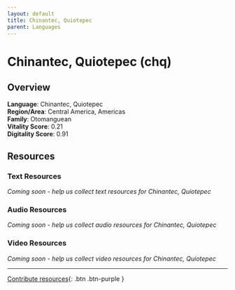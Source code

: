 ```yaml
---
layout: default
title: Chinantec, Quiotepec
parent: Languages
---
```


# Chinantec, Quiotepec (chq)

## Overview

**Language**: Chinantec, Quiotepec  
**Region/Area**: Central America, Americas  
**Family**: Otomanguean  
**Vitality Score**: 0.21  
**Digitality Score**: 0.91  

## Resources

### Text Resources
*Coming soon - help us collect text resources for Chinantec, Quiotepec*

### Audio Resources
*Coming soon - help us collect audio resources for Chinantec, Quiotepec*

### Video Resources
*Coming soon - help us collect video resources for Chinantec, Quiotepec*

---

[Contribute resources](https://fairtrain.github.io/){: .btn .btn-purple }
